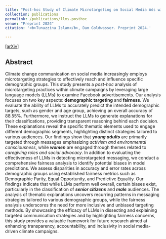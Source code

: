 ```yaml
---
title: "Post-hoc Study of Climate Microtargeting on Social Media Ads with LLMs: Thematic Insights and Fairness Evaluation"
collection: publications
permalink: /publications/llms-posthoc
venue: "Preprint 2024"
citation: '<b>Tunazzina Islam</b>, Dan Goldwasser. Preprint 2024.'

---
```

[[arXiv]](https://arxiv.org/pdf/2410.05401)

## Abstract
Climate change communication on social media increasingly employs microtargeting strategies to effectively reach and influence specific demographic groups. This study presents a *post-hoc* analysis of microtargeting practices within climate campaigns by leveraging large language models (LLMs) to examine Facebook advertisements. Our analysis focuses on two key aspects: **demographic targeting** and **fairness**. We evaluate the ability of LLMs to accurately predict the intended demographic targets, such as gender and age group, achieving an overall accuracy of 88.55%. Furthermore, we instruct the LLMs to generate explanations for their classifications, providing transparent reasoning behind each decision. These explanations reveal the specific thematic elements used to engage different demographic segments, highlighting distinct strategies tailored to various audiences. Our findings show that ***young adults*** are primarily targeted through messages emphasizing *activism and environmental consciousness*, while ***women*** are engaged through themes related to *caregiving roles and social advocacy*. In addition to evaluating the effectiveness of LLMs in detecting microtargeted messaging, we conduct a comprehensive fairness analysis to identify potential biases in model predictions. We assess disparities in accuracy and error rates across demographic groups using established fairness metrics such as Demographic Parity, Equal Opportunity, and Predictive Equality. Our findings indicate that while LLMs perform well overall, certain biases exist, particularly in the classification of ***senior citizens*** and ***male*** audiences. The analysis of thematic explanations uncovers recurring patterns in messaging strategies tailored to various demographic groups, while the fairness analysis underscores the need for more inclusive and unbiased targeting methods. By showcasing the efficacy of LLMs in dissecting and explaining targeted communication strategies and by highlighting fairness concerns, this study provides a valuable framework for future research aimed at enhancing transparency, accountability, and inclusivity in social media-driven climate campaigns.
